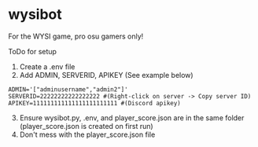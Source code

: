 # wysibot
For the WYSI game, pro osu gamers only!

ToDo for setup
1. Create a .env file
2. Add ADMIN, SERVERID, APIKEY (See example below)
```
ADMIN='["adminusername","admin2"]'
SERVERID=22222222222222222 #(Right-click on server -> Copy server ID)
APIKEY=111111111111111111111111 #(Discord apikey)
```
3. Ensure wysibot.py, .env, and player_score.json are in the same folder (player_score.json is created on first run)
4. Don't mess with the player_score.json file 
